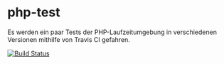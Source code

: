# php-test
Es werden ein paar Tests der PHP-Laufzeitumgebung in verschiedenen Versionen mithilfe von Travis CI gefahren.

[![Build Status](https://secure.travis-ci.org/gnuheidix/php-test.png?branch=master)](http://travis-ci.org/gnuheidix/php-test)


